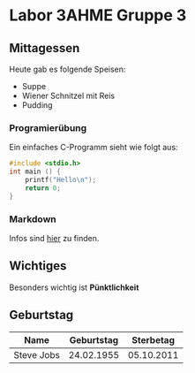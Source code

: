 # Labor 3AHME Gruppe 3

## Mittagessen

Heute gab es folgende Speisen:

* Suppe
* Wiener Schnitzel mit Reis
* Pudding

### Programierübung

Ein einfaches C-Programm sieht wie folgt aus:

```C
#include <stdio.h>
int main () {
    printf("Hello\n");
    return 0;
}
```

### Markdown

Infos sind [hier](https://guides.github.com/features/mastering-markdown/) zu finden.

## Wichtiges
Besonders wichtig ist **Pünktlichkeit**

## Geburtstag

Name | Geburtstag | Sterbetag
-----|------------|----------
Steve Jobs | 24.02.1955 | 05.10.2011
